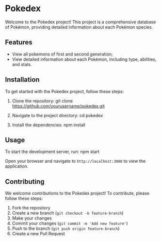 # Pokedex

Welcome to the Pokedex project! This project is a comprehensive database of Pokémon, providing detailed information about each Pokémon species.

## Features

- View all pokemons of first and second generation;
- View detailed information about each Pokémon, including type, abilities, and stats.

## Installation

To get started with the Pokedex project, follow these steps:

1. Clone the repository:
  git clone https://github.com/yourusername/pokedex.git

2. Navigate to the project directory:
  cd pokedex

3. Install the dependencies:
  npm install


## Usage

To start the development server, run:
npm start


Open your browser and navigate to `http://localhost:3000` to view the application.

## Contributing

We welcome contributions to the Pokedex project! To contribute, please follow these steps:

1. Fork the repository
2. Create a new branch (`git checkout -b feature-branch`)
3. Make your changes
4. Commit your changes (`git commit -m 'Add new feature'`)
5. Push to the branch (`git push origin feature-branch`)
6. Create a new Pull Request

